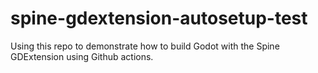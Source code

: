# spine-gdextension-autosetup-test
Using this repo to demonstrate how to build Godot with the Spine GDExtension using Github actions.
